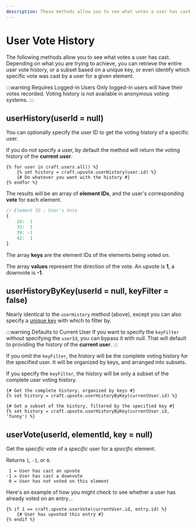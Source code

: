 ```yaml
---
description: These methods allow you to see what votes a user has cast. Retrieve the entire user vote history, or a subset of the history, or identify a specific vote.
---
```


# User Vote History

The following methods allow you to see what votes a user has cast. Depending on what you are trying to achieve, you can retrieve the entire user vote history, or a subset based on a unique key, or even identify which specific vote was cast by a user for a given element.

:::warning Requires Logged-in Users
Only logged-in users will have their votes recorded. Voting history is not available in anonymous voting systems.
:::

## userHistory(userId = null)

You can optionally specify the user ID to get the voting history of a specific user.

If you do not specify a user, by default the method will return the voting history of the **current user**.

```twig
{% for user in craft.users.all() %}
    {% set history = craft.upvote.userHistory(user.id) %}
    {# Do whatever you want with the history #}
{% endfor %}
```

The results will be an array of **element IDs**, and the user's corresponding **vote** for each element.

```js
// Element ID : User's Vote
{
    14:  1
    33:  1
    39: -1
    42:  1
}
```

The array **keys** are the element IDs of the elements being voted on.

The array **values** represent the direction of the vote. An upvote is **1**, a downvote is **-1**.

## userHistoryByKey(userId = null, keyFilter = false)

Nearly identical to the `userHistory` method (above), except you can also specify a [unique key](/multiple-voting-for-the-same-element/) with which to filter by.

:::warning Defaults to Current User
If you want to specify the `keyFilter` without specifying the `userId`, you can bypass it with _null_. That will default to providing the history of the **current user**.
:::

If you omit the `keyFilter`, the history will be the complete voting history for the specified user. It will be organized by keys, and arranged into subsets.

If you specify the `keyFilter`, the history will be only a subset of the complete user voting history.

```twig
{# Get the complete history, organized by keys #}
{% set history = craft.upvote.userHistoryByKey(currentUser.id) %}

{# Get a subset of the history, filtered by the specified key #}
{% set history = craft.upvote.userHistoryByKey(currentUser.id, 'funny') %}
```

## userVote(userId, elementId, key = null)

Get the _specific_ vote of a _specific_ user for a _specific_ element.

Returns `1`, `-1`, or `0`.

```
 1 = User has cast an upvote
-1 = User has cast a downvote
 0 = User has not voted on this element
 ```

Here's an example of how you might check to see whether a user has already voted on an entry...

```twig
{% if 1 == craft.upvote.userVote(currentUser.id, entry.id) %}
    {# User has upvoted this entry #}
{% endif %}
```
